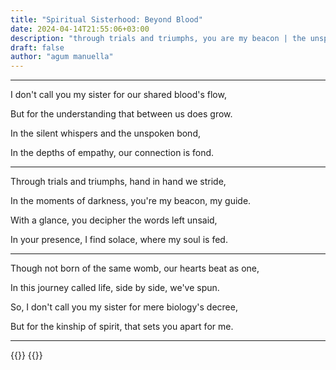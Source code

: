 ```yaml
---
title: "Spiritual Sisterhood: Beyond Blood"
date: 2024-04-14T21:55:06+03:00
description: "through trials and triumphs, you are my beacon | the unspoken bond | In this journey called life, side by side"
draft: false
author: "agum manuella"
---
```


___

I don't call you my sister for our shared blood's flow,

But for the understanding that between us does grow.

In the silent whispers and the unspoken bond,

In the depths of empathy, our connection is fond.

___

Through trials and triumphs, hand in hand we stride,

In the moments of darkness, you're my beacon, my guide.

With a glance, you decipher the words left unsaid,

In your presence, I find solace, where my soul is fed.

___


Though not born of the same womb, our hearts beat as one,

In this journey called life, side by side, we've spun.

So, I don't call you my sister for mere biology's decree,

But for the kinship of spirit, that sets you apart for me.

___

{{<comments>}}
{{<mini-toc>}}

